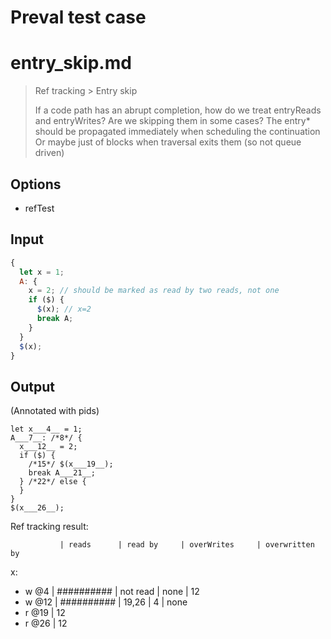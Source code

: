 # Preval test case

# entry_skip.md

> Ref tracking > Entry skip
>
> If a code path has an abrupt completion, how do we treat entryReads and
> entryWrites? Are we skipping them in some cases?
> The entry* should be propagated immediately when scheduling the continuation
> Or maybe just of blocks when traversal exits them (so not queue driven)

## Options

- refTest

## Input

`````js filename=intro
{
  let x = 1;
  A: {
    x = 2; // should be marked as read by two reads, not one
    if ($) {
      $(x); // x=2
      break A;
    }
  }
  $(x);
}
`````

## Output

(Annotated with pids)

`````filename=intro
let x___4__ = 1;
A___7__: /*8*/ {
  x___12__ = 2;
  if ($) {
    /*15*/ $(x___19__);
    break A___21__;
  } /*22*/ else {
  }
}
$(x___26__);
`````

Ref tracking result:

               | reads      | read by     | overWrites     | overwritten by
x:
  - w @4       | ########## | not read    | none           | 12
  - w @12      | ########## | 19,26       | 4              | none
  - r @19      | 12
  - r @26      | 12
